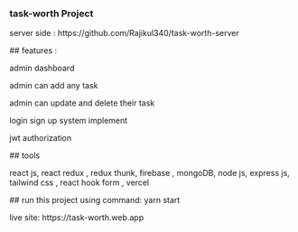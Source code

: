 ### task-worth Project
<p>server side : https://github.com/Rajikul340/task-worth-server</p>
## features :
<p>admin dashboard</p>
 <p> admin can add any task </p>
<p>admin can update and delete their task</p>
<p>login sign up system implement</p>
  <p>jwt authorization </p>
## tools
  <p>react js, react redux , redux thunk, firebase , mongoDB, node js, express js, tailwind css , react hook form , vercel</p>
 ## run this project using command:  yarn start 
 <p> live site: https://task-worth.web.app</p>
